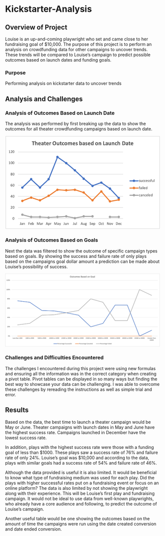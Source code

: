 # Kickstarter-Analysis

## Overview of Project
Louise is an up-and-coming playwright who set and came close to her fundraising goal of $10,000. The purpose of this project is to perform an analysis on crowdfunding data for other campaigns to uncover trends. These trends will be compared to Louise’s campaign to predict possible outcomes based on launch dates and funding goals.
### Purpose
Performing analysis on kickstarter data to uncover trends
## Analysis and Challenges

### Analysis of Outcomes Based on Launch Date
The analysis was performed by first breaking up the data to show the outcomes for all theater crowdfunding campaigns based on launch date.

![Theater_Outcomes_vs_Launch](https://github.com/jaousley/Kickstarter-Analysis/blob/main/Theater_Outcomes_vs_Launch.png)
### Analysis of Outcomes Based on Goals
Next the data was filtered to show the outcome of specific campaign types based on goals. By showing the success and failure rate of only plays based on the campaigns goal dollar amount a prediction can be made about Louise’s possibility of success. 

![Outcomes_vs_Goals](https://github.com/jaousley/Kickstarter-Analysis/blob/main/Outcomes_vs_Goals.png)
### Challenges and Difficulties Encountered
The challenges I encountered during this project were using new formulas and ensuring all the information was in the correct category when creating a pivot table. Pivot tables can be displayed in so many ways but finding the best way to showcase your data can be challenging. I was able to overcome these challenges by rereading the instructions as well as simple trial and error. 

## Results

Based on the data, the best time to launch a theater campaign would be May or June. Theater campaigns with launch dates in May and June have the highest success rate. Campaigns launched in December have the lowest success rate. 

In addition, plays with the highest success rate were those with a funding goal of less than $1000. These plays saw a success rate of 76% and failure rate of only 24%. Louise’s goal was $10,000 and according to the data, plays with similar goals had a success rate of 54% and failure rate of 46%. 

Although the data provided is useful it is also limited. It would be beneficial to know what type of fundraising medium was used for each play. Did the plays with higher successful rates put on a fundraising event or focus on an online platform? The data is also limited by not showing the playwright along with their experience. This will be Louise’s first play and fundraising campaign. It would not be ideal to use data from well-known playwrights, who already have a core audience and following, to predict the outcome of Louise’s campaign. 

Another useful table would be one showing the outcomes based on the amount of time the campaigns were run using the date created conversion and date ended conversion. 


